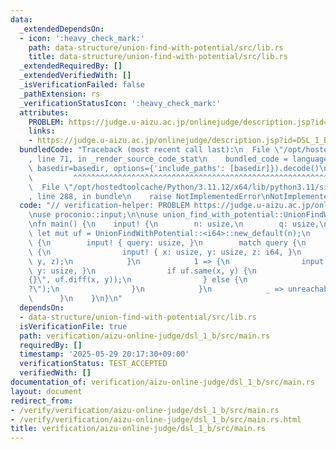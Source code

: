 ```yaml
---
data:
  _extendedDependsOn:
  - icon: ':heavy_check_mark:'
    path: data-structure/union-find-with-potential/src/lib.rs
    title: data-structure/union-find-with-potential/src/lib.rs
  _extendedRequiredBy: []
  _extendedVerifiedWith: []
  _isVerificationFailed: false
  _pathExtension: rs
  _verificationStatusIcon: ':heavy_check_mark:'
  attributes:
    PROBLEM: https://judge.u-aizu.ac.jp/onlinejudge/description.jsp?id=DSL_1_B
    links:
    - https://judge.u-aizu.ac.jp/onlinejudge/description.jsp?id=DSL_1_B
  bundledCode: "Traceback (most recent call last):\n  File \"/opt/hostedtoolcache/Python/3.11.12/x64/lib/python3.11/site-packages/onlinejudge_verify/documentation/build.py\"\
    , line 71, in _render_source_code_stat\n    bundled_code = language.bundle(stat.path,\
    \ basedir=basedir, options={'include_paths': [basedir]}).decode()\n          \
    \         ^^^^^^^^^^^^^^^^^^^^^^^^^^^^^^^^^^^^^^^^^^^^^^^^^^^^^^^^^^^^^^^^^^^^^^^^^^^^^^^^^\n\
    \  File \"/opt/hostedtoolcache/Python/3.11.12/x64/lib/python3.11/site-packages/onlinejudge_verify/languages/rust.py\"\
    , line 288, in bundle\n    raise NotImplementedError\nNotImplementedError\n"
  code: "// verification-helper: PROBLEM https://judge.u-aizu.ac.jp/onlinejudge/description.jsp?id=DSL_1_B\n\
    \nuse proconio::input;\n\nuse union_find_with_potential::UnionFindWithPotential;\n\
    \nfn main() {\n    input! {\n        n: usize,\n        q: usize,\n    }\n   \
    \ let mut uf = UnionFindWithPotential::<i64>::new_default(n);\n    for _ in 0..q\
    \ {\n        input! { query: usize, }\n        match query {\n            0 =>\
    \ {\n                input! { x: usize, y: usize, z: i64, }\n                uf.merge(x,\
    \ y, z);\n            }\n            1 => {\n                input! { x: usize,\
    \ y: usize, }\n                if uf.same(x, y) {\n                    println!(\"\
    {}\", uf.diff(x, y));\n                } else {\n                    println!(\"\
    ?\");\n                }\n            }\n            _ => unreachable!(),\n  \
    \      }\n    }\n}\n"
  dependsOn:
  - data-structure/union-find-with-potential/src/lib.rs
  isVerificationFile: true
  path: verification/aizu-online-judge/dsl_1_b/src/main.rs
  requiredBy: []
  timestamp: '2025-05-29 20:17:30+09:00'
  verificationStatus: TEST_ACCEPTED
  verifiedWith: []
documentation_of: verification/aizu-online-judge/dsl_1_b/src/main.rs
layout: document
redirect_from:
- /verify/verification/aizu-online-judge/dsl_1_b/src/main.rs
- /verify/verification/aizu-online-judge/dsl_1_b/src/main.rs.html
title: verification/aizu-online-judge/dsl_1_b/src/main.rs
---
```


